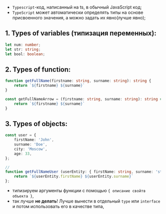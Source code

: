 - `Typescript`-код, написанный на ts, в обычный JavaScript код;
- `TypeScript` может автоматически определять типы на основе присвоенного значения, а можно задать их явно(лучше явно);

## 1. Types of variables (типизация переменных):
```ts
let num: number;
let str: string;
let bool: boolean;
```

## 2. Types of function:
```ts
function getFullName(firstname: string, surname: string): string {
    return `${firstname} ${surname}`
}

const getFullNameArrow = (firstname: string, surname: string): string => {
    return `${firstname} ${surname}`
}
```

## 3. Types of objects:
```ts
const user = {
    firstName: 'John',
    surname: 'Doe',
    city: 'Moscow',
    age: 33,
};

//
function getFullNameUser (userEntity: { firstName: string, surname: 'string' }): string {
    return `${userEntity.firstName} ${userEntity.surname}`
};
```
- типизируем аргументы функции с помощью `{ описание свойтв объекта }`,
- так лучше **не делать**! Лучше вынести в отдельный `type` или `interface` и потом использовать его в качестве типа,

